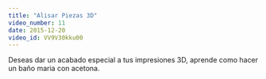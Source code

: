 ```yaml
---
title: "Alisar Piezas 3D"
video_number: 11
date: 2015-12-20
video_id: VV9V30kku00
---
```


Deseas dar un acabado especial a tus impresiones 3D, aprende como hacer un baño maria con acetona.
